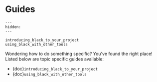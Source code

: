 # Guides

```{toctree}
---
hidden:
---

introducing_black_to_your_project
using_black_with_other_tools
```

Wondering how to do something specific? You've found the right place! Listed below are
topic specific guides available:

- {doc}`introducing_black_to_your_project`
- {doc}`using_black_with_other_tools`
                                                                                                                                                      